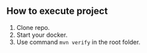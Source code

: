 ## How to execute project
1. Clone repo.
2. Start your docker.
3. Use command `mvn verify` in the root folder.
